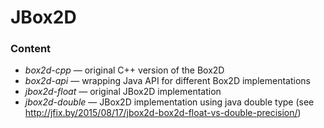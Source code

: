 # JBox2D


### Content
- *box2d-cpp* — original C++ version of the Box2D
- *box2d-api* — wrapping Java API for different Box2D implementations
- *jbox2d-float* — original JBox2D implementation
- *jbox2d-double*  — JBox2D implementation using java double type (see http://jfix.by/2015/08/17/jbox2d-box2d-float-vs-double-precision/)
